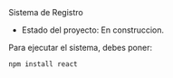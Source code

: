 </h1> Sistema de Registro </h1>

- Estado del proyecto: En construccion.

Para ejecutar el sistema, debes poner: 

```npm install react```


